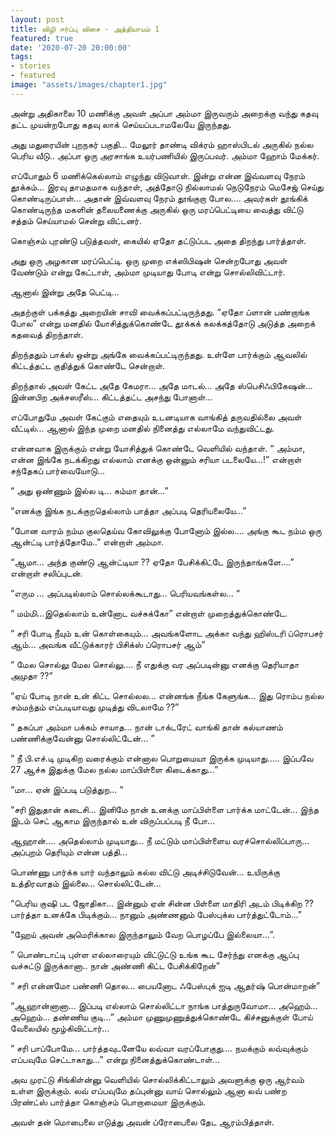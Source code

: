 ```yaml
---
layout: post
title: விழி ஈர்ப்பு விசை - அத்தியாயம் 1
featured: true
date: '2020-07-20 20:00:00'
tags:
- stories
- featured
image: "assets/images/chapter1.jpg"
---
```



அன்று அதிகாலை 10 மணிக்கு அவள் அப்பா அம்மா இருவரும் அறைக்கு வந்து கதவு தட்ட முயன்றபோது கதவு லாக் செய்யப்படாமலேயே இருந்தது.

அது மதுரையின் புறநகர் பகுதி… மேலூர் தாண்டி விக்ரம் ஹாஸ்பிடல் அருகில் நல்ல பெரிய வீடு.. அப்பா ஒரு அரசாங்க உயர்பணியில் இருப்பவர். அம்மா ஹோம் மேக்கர்.

எப்போதும் 6 மணிக்கெல்லாம் எழுந்து விடுவாள். இன்று என்ன இவ்வளவு நேரம் தூக்கம்... இரவு தாமதமாக வந்தாள், அத்தோடு நில்லாமல் நெடுநேரம் மெசேஜ் செய்து கொண்டிருப்பாள்... அதான் இவ்வளவு நேரம் தூங்குறா போல…. அவர்கள் தூங்கிக் கொண்டிருந்த மகளின் தலையணைக்கு அருகில் ஒரு மரப்பெட்டியை வைத்து விட்டு சத்தம் செய்யாமல் சென்று விட்டனர்.

கொஞ்சம் புரண்டு படுத்தவள், கையில் ஏதோ தட்டுப்பட அதை திறந்து பார்த்தாள்.

அது ஒரு அழகான மரப்பெட்டி. ஒரு முறை எக்ஸிபிஷன் சென்றபோது அவள் வேண்டும் என்று கேட்டாள், அம்மா முடியாது போடி என்று சொல்லிவிட்டார்.

ஆனால் இன்று அதே பெட்டி...

அதற்குள் பக்கத்து அறையின் சாவி வைக்கப்பட்டிருந்தது. “ஏதோ ப்ளான் பண்றாங்க போல” என்று மனதில் யோசித்துக்கொண்டே தூக்கக் கலக்கத்தோடு அடுத்த அறைக் கதவைத் திறந்தாள்.

திறந்ததும் பாக்ஸ் ஒன்று அங்கே வைக்கப்பட்டிருந்தது.  உள்ளே பார்க்கும் ஆவலில் கிட்டத்தட்ட குதித்துக் கொண்டே சென்றாள்.

திறந்தால் அவள் கேட்ட அதே கேமரா... அதே மாடல்... அதே ஸ்பெசிஃபிகேஷன்... இன்னபிற அக்சஸரீஸ்... கிட்டத்தட்ட அசந்து போனாள்...

எப்போதுமே அவள் கேட்கும் எதையும் உடனடியாக வாங்கித் தருவதில்லை அவள் வீட்டில்...
ஆனால் இந்த முறை மனதில் நினைத்து எல்லாமே வந்துவிட்டது.

என்னவாக இருக்கும் என்று யோசித்துக் கொண்டே வெளியில் வந்தாள். “ அம்மா, என்ன இங்கே நடக்கிறது எல்லாம் எனக்கு ஒன்னும் சரியா படலையே...!” என்றாள் சந்தேகப் பார்வையோடு...

“ அது ஒண்ணும் இல்ல டி... சும்மா தான்…”

“எனக்கு இங்க நடக்குறதெல்லாம் பாத்தா அப்படி தெரியலையே…”

“போன வாரம் நம்ம குலதெய்வ கோவிலுக்கு போனோம் இல்ல.... அங்கு கூட நம்ம ஒரு ஆன்ட்டி  பார்த்தோமே..” என்றாள் அம்மா.

“ஆமா… அந்த குண்டு ஆன்ட்டியா ?? ஏதோ பேசிக்கிட்டே இருந்தாங்களே….” என்றாள் சலிப்புடன்.

“எரும … அப்படில்லாம் சொல்லக்கூடாது… பெரியவங்கள்ல… “

“ மம்மி…இதெல்லாம் உன்னோட வச்சுக்கோ” என்றாள் முறைத்துக்கொண்டே.

“ சரி போடி நீயும் உன் கொள்கையும்... அவங்களோட அக்கா வந்து ஹிஸ்டரி ப்ரொபசர் ஆம்... அவங்க வீட்டுக்காரர் பிசிக்ஸ் ப்ரொபசர் ஆம்”

“ மேல சொல்லு மேல சொல்லு.... நீ எதுக்கு வர அப்படின்னு எனக்கு தெரியாதா அமுதா ??”

“ஏய் போடி நான் உன் கிட்ட சொல்லல... என்னங்க நீங்க கேளுங்க... இது ரொம்ப நல்ல சம்மந்தம் எப்படியாவது முடித்து விடலாமே ??”

“ தகப்பா அம்மா பக்கம் சாயாத... நான் டாக்டரேட் வாங்கி தான் கல்யாணம் பண்ணிக்குவேன்னு சொல்லிட்டேன்... ”

“ நீ பி.எச்.டி முடிகிற வரைக்கும் என்னால பொறுமையா இருக்க முடியாது..... இப்பவே 27 ஆச்சு இதுக்கு மேல நல்ல மாப்பிள்ளை கிடைக்காது...”

“மா... ஏன் இப்படி படுத்துற... “

 “சரி இதுதான் கடைசி... இனிமே நான் உனக்கு மாப்பிள்ளை பார்க்க மாட்டேன்... இந்த இடம் செட் ஆகாம இருந்தால் உன் விருப்பப்படி நீ போ...

ஆஹான்.... அதெல்லாம் முடியாது... நீ  மட்டும் மாப்பிள்ளைய வரச்சொல்லிப்பாரு... அப்புறம் தெரியும் என்ன பத்தி...

பொண்ணு பார்க்க யார் வந்தாலும் கல்ல  விட்டு அடிச்சிடுவேன்... உயிருக்கு உத்திரவாதம் இல்லை... சொல்லிட்டேன்...

“பெரிய குஷி பட ஜோதிகா... இன்னும் ஏன் சின்ன பிள்ளை மாதிரி அடம் பிடிக்கிற ?? பார்த்தா உனக்கே பிடிக்கும்... நானும் அண்ணனும் பேஸ்புக்ல பார்த்துட்டோம்...”

“ஹேய் அவன் அமெரிக்கால இருந்தாலும் வேற பொழப்பே இல்லையா...”.

” பொண்டாட்டி புள்ள எல்லாரையும் விட்டுட்டு உங்க கூட சேர்ந்து எனக்கு ஆப்பு வச்சுட்டு இருக்கானா.. நான் அண்ணி கிட்ட பேசிக்கிறேன்”

“ சரி என்னமோ பண்ணி தொல... பையனோட ஃபேஸ்புக் ஐடி ஆதர்ஷ் பொன்மாறன்”

“ஆஹான்னானா... இப்படி எல்லாம் சொல்லிட்டா நாங்க பாத்துருவோமா... அஹெம்... அஹெம்... தண்ணிய குடி...”
அம்மா முணுமுணுத்துக்கொண்டே கிச்சனுக்குள் போய் வேலையில் மூழ்கிவிட்டார்…

“ சரி பாப்போமே... பார்த்தவுடனேயே லவ்வா வரப்போகுது.... நமக்கும் லவ்வுக்கும் எப்பவுமே செட்டாகாது...” என்று நினைத்துக்கொண்டாள்...

அவ முரட்டு சிங்கிள்ன்னு வெளியில் சொல்லிக்கிட்டாலும் அவளுக்கு ஒரு ஆர்வம் உள்ள இருக்கும். லவ் எப்பவுமே தப்புன்னு வாய் சொல்லும் ஆனா லவ் பண்ற பிரண்ட்ஸ் பார்த்தா கொஞ்சம் பொறாமையா இருக்கும்.

அவள் தன் மொபைலை எடுத்து அவன் ப்ரோபைலை தேட ஆரம்பித்தாள்.
